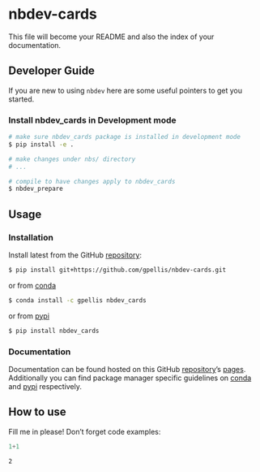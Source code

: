 # nbdev-cards


<!-- WARNING: THIS FILE WAS AUTOGENERATED! DO NOT EDIT! -->

This file will become your README and also the index of your
documentation.

## Developer Guide

If you are new to using `nbdev` here are some useful pointers to get you
started.

### Install nbdev_cards in Development mode

``` sh
# make sure nbdev_cards package is installed in development mode
$ pip install -e .

# make changes under nbs/ directory
# ...

# compile to have changes apply to nbdev_cards
$ nbdev_prepare
```

## Usage

### Installation

Install latest from the GitHub
[repository](https://github.com/gpellis/nbdev-cards):

``` sh
$ pip install git+https://github.com/gpellis/nbdev-cards.git
```

or from [conda](https://anaconda.org/gpellis/nbdev-cards)

``` sh
$ conda install -c gpellis nbdev_cards
```

or from [pypi](https://pypi.org/project/nbdev-cards/)

``` sh
$ pip install nbdev_cards
```

### Documentation

Documentation can be found hosted on this GitHub
[repository](https://github.com/gpellis/nbdev-cards)’s
[pages](https://gpellis.github.io/nbdev-cards/). Additionally you can
find package manager specific guidelines on
[conda](https://anaconda.org/gpellis/nbdev-cards) and
[pypi](https://pypi.org/project/nbdev-cards/) respectively.

## How to use

Fill me in please! Don’t forget code examples:

``` python
1+1
```

    2
